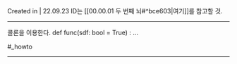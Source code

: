 Created in | 22.09.23
ID는 [[00.00.01 두 번째 뇌#^bce603|여기]]를 참고할 것.

---
콜론을 이용한다.
def func(sdf: bool = True) : ...

#_howto  

---
